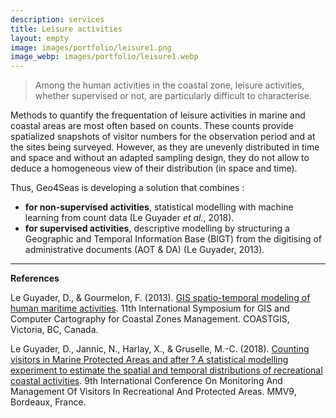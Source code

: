 ```yaml
---
description: services
title: Leisure activities
layout: empty
image: images/portfolio/leisure1.png
image_webp: images/portfolio/leisure1.webp
---
```


> Among the human activities in the coastal zone, leisure activities, whether supervised or not, are particularly difficult to characterise. 

Methods to quantify the frequentation of leisure activities in marine and coastal areas are most often based on counts. These counts provide spatialized snapshots of visitor numbers for the observation period and at the sites being surveyed. However, as they are unevenly distributed in time and space and without an adapted sampling design, they do not allow to deduce a homogeneous view  of their distribution (in space and time). 

Thus, Geo4Seas is developing a solution that combines :
- **for non-supervised activities**, statistical modelling with machine learning from count data (Le Guyader *et al.*, 2018).
- **for supervised activities**, descriptive modelling by structuring a Geographic and Temporal Information Base (BIGT) from the digitising of administrative documents (AOT & DA) (Le Guyader, 2013).

 



______________________________
**References**

Le Guyader, D., & Gourmelon, F. (2013). [GIS spatio-temporal modeling of human maritime activities](https://hal.univ-brest.fr/hal-00842209). 11th International Symposium for GIS and Computer Cartography for Coastal Zones Management. COASTGIS, Victoria, BC, Canada.

Le Guyader, D., Jannic, N., Harlay, X., & Gruselle, M.-C. (2018). [Counting visitors in Marine Protected Areas and after ? A statistical modelling experiment to estimate the spatial and temporal distributions of recreational coastal activities](https://www.researchgate.net/publication/328305888_Counting_visitors_in_Marine_Protected_Areas_and_after_A_statistical_modelling_experiment_to_estimate_the_spatial_and_temporal_distributions_of_recreational_coastal_activities). 9th International Conference On Monitoring And Management Of Visitors In Recreational And Protected Areas. MMV9, Bordeaux, France.
